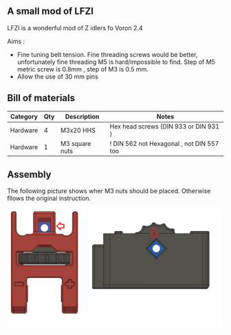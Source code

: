 ## A small mod of LFZI ##

LFZI is a wonderful mod of Z idlers fo Voron 2.4 

Aims :
- Fine tuning belt tension. Fine threading screws would be better, unfortunately fine threading M5 is hard/impossible to find. Step of M5 metric screw is 0.8mm , step of M3 is 0.5 mm. 
- Allow the use of 30 mm pins   

## Bill of materials ##

| Category | Qty |	Description | Notes |
| - | - | - | - |
| Hardware |	4  |	M3x20 HHS  | Hex head screws (DIN 933 or DIN 931 ) |  	 
| Hardware | 1 | M3 square nuts | ! DIN 562 not Hexagonal , not DIN 557 too |

## Assembly ##

The following picture shows wher M3 nuts should be placed. Otherwise fllows the original instruction.

![M3 nuts placement](./images/m3_lfzi_nuts.png)
